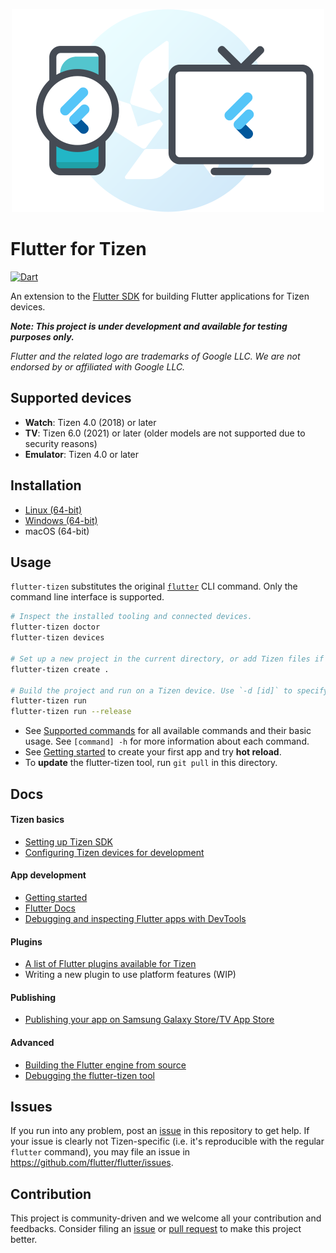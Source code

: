 <p align="center"><img src="doc/images/flutter-tizen.png" width="500"/></p>

# Flutter for Tizen

[![Dart](https://github.com/flutter-tizen/flutter-tizen/workflows/Dart/badge.svg)](https://github.com/flutter-tizen/flutter-tizen/actions)

An extension to the [Flutter SDK](https://github.com/flutter/flutter) for building Flutter applications for Tizen devices.

_**Note: This project is under development and available for testing purposes only.**_

_Flutter and the related logo are trademarks of Google LLC. We are not endorsed by or affiliated with Google LLC._

## Supported devices

- **Watch**: Tizen 4.0 (2018) or later
- **TV**: Tizen 6.0 (2021) or later (older models are not supported due to security reasons)
- **Emulator**: Tizen 4.0 or later

## Installation

- [Linux (64-bit)](doc/linux-install.md)
- [Windows (64-bit)](doc/windows-install.md)
- macOS (64-bit)

## Usage

`flutter-tizen` substitutes the original [`flutter`](https://flutter.dev/docs/reference/flutter-cli) CLI command. Only the command line interface is supported.

```sh
# Inspect the installed tooling and connected devices.
flutter-tizen doctor
flutter-tizen devices

# Set up a new project in the current directory, or add Tizen files if a Flutter project already exists.
flutter-tizen create .

# Build the project and run on a Tizen device. Use `-d [id]` to specify a device ID.
flutter-tizen run
flutter-tizen run --release
```

- See [Supported commands](doc/commands.md) for all available commands and their basic usage. See `[command] -h` for more information about each command.
- See [Getting started](doc/get-started.md) to create your first app and try **hot reload**.
- To **update** the flutter-tizen tool, run `git pull` in this directory.

## Docs

#### Tizen basics

- [Setting up Tizen SDK](doc/install-tizen-sdk.md)
- [Configuring Tizen devices for development](doc/configure-device.md)

#### App development

- [Getting started](doc/get-started.md)
- [Flutter Docs](https://flutter.dev/docs)
- [Debugging and inspecting Flutter apps with DevTools](doc/devtools-usage.md)

#### Plugins

- [A list of Flutter plugins available for Tizen](https://github.com/flutter-tizen/plugins)
- Writing a new plugin to use platform features (WIP)

#### Publishing

- [Publishing your app on Samsung Galaxy Store/TV App Store](doc/publish-app.md)

#### Advanced

- [Building the Flutter engine from source](https://github.com/flutter-tizen/engine/wiki/Building-the-engine)
- [Debugging the flutter-tizen tool](doc/debug-flutter-tizen.md)

## Issues

If you run into any problem, post an [issue](../../issues) in this repository to get help. If your issue is clearly not Tizen-specific (i.e. it's reproducible with the regular `flutter` command), you may file an issue in https://github.com/flutter/flutter/issues.

## Contribution

This project is community-driven and we welcome all your contribution and feedbacks. Consider filing an [issue](../../issues) or [pull request](../../pulls) to make this project better.
